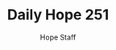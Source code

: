 ---
image: /assets/img/daily-hope-default-artwork.png
title: Daily Hope 251
number: 251
categories:
  - Daily Hope
author: Hope Staff
notes: Daily Hope 251
embed: >-
  EMBED_GOES_HERE
---
